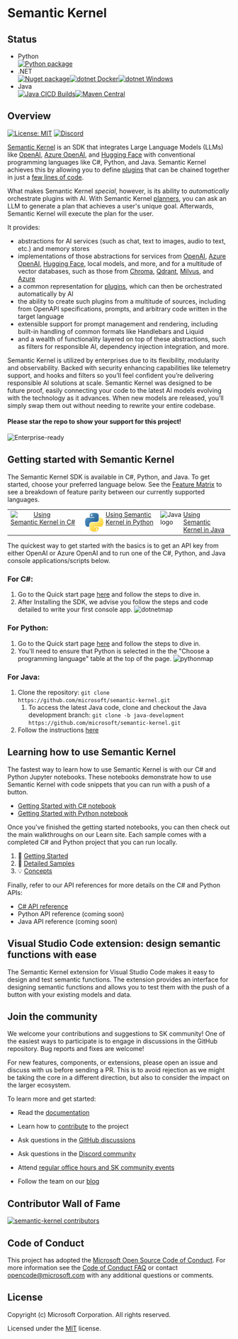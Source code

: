# Semantic Kernel

## Status

 - Python <br/>
[![Python package](https://img.shields.io/pypi/v/semantic-kernel)](https://pypi.org/project/semantic-kernel/)
 - .NET <br/>
[![Nuget package](https://img.shields.io/nuget/vpre/Microsoft.SemanticKernel)](https://www.nuget.org/packages/Microsoft.SemanticKernel/)[![dotnet Docker](https://github.com/microsoft/semantic-kernel/actions/workflows/dotnet-ci-docker.yml/badge.svg?branch=main)](https://github.com/microsoft/semantic-kernel/actions/workflows/dotnet-ci-docker.yml)[![dotnet Windows](https://github.com/microsoft/semantic-kernel/actions/workflows/dotnet-ci-windows.yml/badge.svg?branch=main)](https://github.com/microsoft/semantic-kernel/actions/workflows/dotnet-ci-windows.yml)
 - Java <br/>
[![Java CICD Builds](https://github.com/microsoft/semantic-kernel/actions/workflows/java-build.yml/badge.svg?branch=java-development)](https://github.com/microsoft/semantic-kernel/actions/workflows/java-build.yml)[![Maven Central](https://maven-badges.herokuapp.com/maven-central/com.microsoft.semantic-kernel/semantickernel-api/badge.svg)](https://maven-badges.herokuapp.com/maven-central/com.microsoft.semantic-kernel/semantickernel-api)

## Overview
[![License: MIT](https://img.shields.io/github/license/microsoft/semantic-kernel)](https://github.com/microsoft/semantic-kernel/blob/main/LICENSE)
[![Discord](https://img.shields.io/discord/1063152441819942922?label=Discord&logo=discord&logoColor=white&color=d82679)](https://aka.ms/SKDiscord)

[Semantic Kernel](https://learn.microsoft.com/en-us/semantic-kernel/overview/)
is an SDK that integrates Large Language Models (LLMs) like
[OpenAI](https://platform.openai.com/docs/introduction),
[Azure OpenAI](https://azure.microsoft.com/en-us/products/ai-services/openai-service),
and [Hugging Face](https://huggingface.co/)
with conventional programming languages like C#, Python, and Java. Semantic Kernel achieves this
by allowing you to define [plugins](https://learn.microsoft.com/en-us/semantic-kernel/concepts/plugins)
that can be chained together
in just a [few lines of code](https://learn.microsoft.com/en-us/semantic-kernel/ai-orchestration/chaining-functions?tabs=Csharp#using-the-runasync-method-to-simplify-your-code).

What makes Semantic Kernel _special_, however, is its ability to _automatically_ orchestrate
plugins with AI. With Semantic Kernel
[planners](https://learn.microsoft.com/en-us/semantic-kernel/ai-orchestration/planner), you
can ask an LLM to generate a plan that achieves a user's unique goal. Afterwards,
Semantic Kernel will execute the plan for the user.


It provides:
- abstractions for AI services (such as chat, text to images, audio to text, etc.) and memory stores
- implementations of those abstractions for services from [OpenAI](https://platform.openai.com/docs/introduction), [Azure OpenAI](https://azure.microsoft.com/en-us/products/ai-services/openai-service), [Hugging Face](https://huggingface.co/), local models, and more, and for a multitude of vector databases, such as those from [Chroma](https://docs.trychroma.com/getting-started), [Qdrant](https://qdrant.tech/), [Milvus](https://milvus.io/), and [Azure](https://learn.microsoft.com/en-us/azure/search/search-what-is-azure-search)
- a common representation for [plugins](https://learn.microsoft.com/en-us/semantic-kernel/ai-orchestration/plugins), which can then be orchestrated automatically by AI
- the ability to create such plugins from a multitude of sources, including from OpenAPI specifications, prompts, and arbitrary code written in the target language
- extensible support for prompt management and rendering, including built-in handling of common formats like Handlebars and Liquid
- and a wealth of functionality layered on top of these abstractions, such as filters for responsible AI, dependency injection integration, and more.

Semantic Kernel is utilized by enterprises due to its flexibility, modularity and observability. Backed with security enhancing capabilities like telemetry support, and hooks and filters so you’ll feel confident you’re delivering responsible AI solutions at scale.
Semantic Kernel was designed to be future proof, easily connecting your code to the latest AI models evolving with the technology as it advances. When new models are released, you’ll simply swap them out without needing to rewrite your entire codebase.

#### Please star the repo to show your support for this project!

![Enterprise-ready](https://learn.microsoft.com/en-us/semantic-kernel/media/enterprise-ready.png)

## Getting started with Semantic Kernel

The Semantic Kernel SDK is available in C#, Python, and Java. To get started, choose your preferred language below. See the [Feature Matrix](https://learn.microsoft.com/en-us/semantic-kernel/get-started/supported-languages) to see a breakdown of
feature parity between our currently supported languages.

<table width=100%>
  <tbody>
    <tr>
      <td>
        <img align="left" width=52px src="https://user-images.githubusercontent.com/371009/230673036-fad1e8e6-5d48-49b1-a9c1-6f9834e0d165.png">
        <div>
          <a href="dotnet/README.md">Using Semantic Kernel in C#</a> &nbsp<br/>
        </div>
      </td>
      <td>
        <img align="left" width=52px src="https://raw.githubusercontent.com/devicons/devicon/master/icons/python/python-original.svg">
        <div>
          <a href="python/README.md">Using Semantic Kernel in Python</a>
        </div>
      </td>
      <td>
        <img align="left" width=52px height=52px src="https://upload.wikimedia.org/wikipedia/en/3/30/Java_programming_language_logo.svg" alt="Java logo">
        <div>
          <a href="https://github.com/microsoft/semantic-kernel/blob/main/java/README.md">Using Semantic Kernel in Java</a>
        </div>
      </td>
    </tr>
  </tbody>
</table>

The quickest way to get started with the basics is to get an API key
from either OpenAI or Azure OpenAI and to run one of the C#, Python, and Java console applications/scripts below.

### For C#:

1. Go to the Quick start page [here](https://learn.microsoft.com/en-us/semantic-kernel/get-started/quick-start-guide?pivots=programming-language-csharp) and follow the steps to dive in.
2. After Installing the SDK, we advise you follow the steps and code detailed to write your first console app.
   ![dotnetmap](https://learn.microsoft.com/en-us/semantic-kernel/media/dotnetmap.png)

### For Python:

1. Go to the Quick start page [here](https://learn.microsoft.com/en-us/semantic-kernel/get-started/quick-start-guide?pivots=programming-language-python) and follow the steps to dive in.
2. You'll need to ensure that Python is selected in the the "Choose a programming language" table at the top of the page.
 ![pythonmap](https://learn.microsoft.com/en-us/semantic-kernel/media/pythonmap.png)

### For Java:

1. Clone the repository: `git clone https://github.com/microsoft/semantic-kernel.git`
    1. To access the latest Java code, clone and checkout the Java development branch: `git clone -b java-development https://github.com/microsoft/semantic-kernel.git`
2. Follow the instructions [here](https://github.com/microsoft/semantic-kernel/tree/main/java/samples/README.md)

## Learning how to use Semantic Kernel

The fastest way to learn how to use Semantic Kernel is with our C# and Python Jupyter notebooks. These notebooks
demonstrate how to use Semantic Kernel with code snippets that you can run with a push of a button.

- [Getting Started with C# notebook](dotnet/notebooks/00-getting-started.ipynb)
- [Getting Started with Python notebook](python/samples/getting_started/00-getting-started.ipynb)

Once you've finished the getting started notebooks, you can then check out the main walkthroughs
on our Learn site. Each sample comes with a completed C# and Python project that you can run locally.

1. 📖 [Getting Started](https://learn.microsoft.com/en-us/semantic-kernel/get-started/quick-start-guide)
1. 🔌 [Detailed Samples](https://learn.microsoft.com/en-us/semantic-kernel/get-started/detailed-samples)
1. 💡 [Concepts](https://learn.microsoft.com/en-us/semantic-kernel/concepts/agents)

Finally, refer to our API references for more details on the C# and Python APIs:

- [C# API reference](https://learn.microsoft.com/en-us/dotnet/api/microsoft.semantickernel?view=semantic-kernel-dotnet)
- Python API reference (coming soon)
- Java API reference (coming soon)

## Visual Studio Code extension: design semantic functions with ease
The Semantic Kernel extension for Visual Studio Code makes it easy to design and test semantic functions. The extension provides an interface for designing semantic functions and allows you to test them with the push of a button with your existing models and data.

## Join the community

We welcome your contributions and suggestions to SK community! One of the easiest
ways to participate is to engage in discussions in the GitHub repository.
Bug reports and fixes are welcome!

For new features, components, or extensions, please open an issue and discuss with
us before sending a PR. This is to avoid rejection as we might be taking the core
in a different direction, but also to consider the impact on the larger ecosystem.

To learn more and get started:

- Read the [documentation](https://aka.ms/sk/learn)
- Learn how to [contribute](https://learn.microsoft.com/en-us/semantic-kernel/get-started/contributing) to the project
- Ask questions in the [GitHub discussions](https://github.com/microsoft/semantic-kernel/discussions)
- Ask questions in the [Discord community](https://aka.ms/SKDiscord)

- Attend [regular office hours and SK community events](COMMUNITY.md)
- Follow the team on our [blog](https://aka.ms/sk/blog)

## Contributor Wall of Fame

[![semantic-kernel contributors](https://contrib.rocks/image?repo=microsoft/semantic-kernel)](https://github.com/microsoft/semantic-kernel/graphs/contributors)

## Code of Conduct

This project has adopted the
[Microsoft Open Source Code of Conduct](https://opensource.microsoft.com/codeofconduct/).
For more information see the
[Code of Conduct FAQ](https://opensource.microsoft.com/codeofconduct/faq/)
or contact [opencode@microsoft.com](mailto:opencode@microsoft.com)
with any additional questions or comments.

## License

Copyright (c) Microsoft Corporation. All rights reserved.

Licensed under the [MIT](LICENSE) license.
